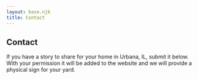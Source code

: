 ```yaml
---
layout: base.njk
title: Contact
---
```

## Contact

If you have a story to share for your home in Urbana, IL, submit it below. With your permission it will be added to the website and we will provide a physical sign for your yard.

<script data-letterbirduser="urbanastories" src="https://letterbird.co/embed/v1.js"></script>

<!-- 

<form action="#" method="post">
    <label for="name">Name:</label><br>
    <input type="text" id="name" name="name" required><br>
    
    <label for="email">Email:</label><br>
    <input type="email" id="email" name="email" required><br>
    
    <label for="message">Message:</label><br>
    <textarea id="message" name="message" required></textarea><br>
    
    <input type="submit" value="Send">
</form> -->